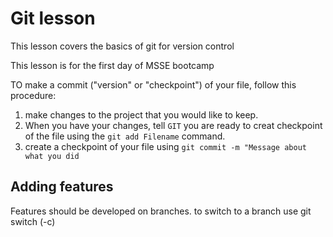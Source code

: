 # Git lesson

This lesson covers the basics of git for version control

This lesson is for the first day of MSSE bootcamp

TO make a commit ("version" or "checkpoint") of your file, follow this procedure:

1. make changes to the project that you would like to keep.
2. When you have your changes, tell `GIT` you are ready to creat checkpoint of the file using the `git add Filename` command. 
3. create a checkpoint of your file using `git commit -m "Message about what you did`

## Adding features
Features should be developed on branches. to switch to a branch use git switch (-c)

